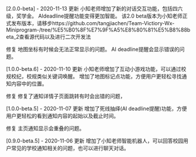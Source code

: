 [2.0.0-beta] - 2020-11-13
更新
小知老师增加了新的对话交互功能，包括四六级，奖学金。
AIdeadline提醒功能变得更加智能。
该2.0 beta版本为小知老师正式发布版本，请移步https://github.com/tangjiachen/Team-Victiory-Wx-Miniprogram-/tree/%E5%B0%8F%E7%9F%A5%E8%80%81%E5%B8%88beta_2查看源代码以及进行二次开发法

修复
地图坐标有时候会无法正常显示的问题。
AI deadline提醒会显示错误的问题。


[1.0.0-beta.6] - 2020-11-10
更新
小知老师增加了互动小游戏功能，可以通过校规校纪，校规类似关键词唤醒。
增加了地图标记点功能，方便用户更轻松寻找通知内容中的位置。

修复
修复了通知详情子页面跳转有时会出错的问题，

[1.0.0-beta.5] - 2020-11-07
更新
增加了死线抽绎(AI deadline提醒)功能，方便用户更轻松的看到通知内容的起始以及截止时间。

修复
主页通知显示会重叠的问题。


[0.9.0-beta.5] - 2020-11-06
更新
增加了小知老师智能机器人，可以回答校园用户常见的学校通知相关的问题，也可以进行聊天对话。
